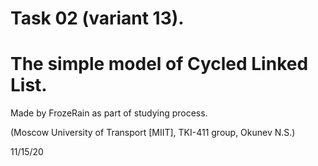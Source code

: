 # Task 02 (variant 13).

# The simple model of Cycled Linked List.

<p> Made by FrozeRain as part of studying process.
<p> (Moscow University of Transport [MIIT], TKI-411 group, Okunev N.S.)

11/15/20
